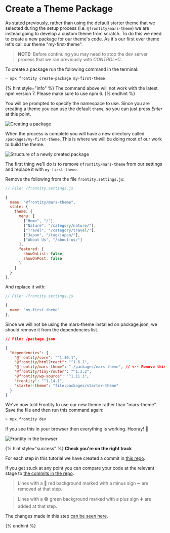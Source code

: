 # Create a Theme Package

As stated previously, rather than using the default starter theme that we selected during the setup process (i.e. `@frontity/mars-theme`) we are instead going to develop a custom theme from scratch. To do this we need to create a new package for our theme's code. As it's our first ever theme let's call our theme "my-first-theme".

> **NOTE:** Before continuing you may need to stop the dev server process that we ran previously with _CONTROL+C_.

To create a package run the following command in the terminal:

```bash
> npx frontity create-package my-first-theme
```

{% hint style="info" %}
The command above will not work with the latest npm version 7. Please make sure to use npm 6.
{% endhint %}

You will be prompted to specify the namespace to use. Since you are creating a theme you can use the default `theme`, so you can just press _Enter_ at this point.

<p>
  <img alt="Creating a package" src="../assets/part1img2.png">
</p>

When the process is complete you will have a new directory called `/packages/my-first-theme`. This is where we will be doing most of our work to build the theme.

<p>
  <img alt="Structure of a newly created package" src="../assets/part1img3.png">
</p>

The first thing we'll do is to remove `@frontity/mars-theme` from our settings and replace it with `my-first-theme`.

Remove the following from the file `frontity.settings.js`:

```js
// File: /frontity.settings.js

{
  name: "@frontity/mars-theme",
  state: {
    theme: {
      menu: [
        ["Home", "/"],
        ["Nature", "/category/nature/"],
        ["Travel", "/category/travel/"],
        ["Japan", "/tag/japan/"],
        ["About Us", "/about-us/"]
      ],
      featured: {
        showOnList: false,
        showOnPost: false
      }
    }
  }
},
```

And replace it with:

```js
// File: /frontity.settings.js

{
  name: "my-first-theme"
},
```

Since we will not be using the mars-theme installed on package.json, we should remove it from the dependencies list.

```json
// File: /package.json

{
  "dependencies": {
    "@frontity/core": "^1.10.1",
    "@frontity/html2react": "^1.6.1",
    "@frontity/mars-theme": "./packages/mars-theme", // <-- Remove this line
    "@frontity/tiny-router": "^1.3.2",
    "@frontity/wp-source": "^1.11.1",
    "frontity": "^1.14.1",
    "starter-theme": "file:packages/starter-theme"
  }
}
```

We've now told Frontity to use our new theme rather than "mars-theme". Save the file and then run this command again:

```bash
> npx frontity dev
```

If you see this in your browser then everything is working. Hooray! 🙌

<p>
  <img alt="Frontity in the browser" src="../assets/part1img4.png">
</p>

{% hint style="success" %}
**Check you're on the right track**

For each step in this tutorial we have created a commit in [this repo](https://github.com/frontity-demos/tutorial-hello-frontity).

If you get stuck at any point you can compare your code at the relevant stage to [the commits in the repo](https://github.com/frontity-demos/tutorial-hello-frontity/commits/main).

> Lines with a 🔴 red background marked with a minus sign ➖ are removed at that step.

> Lines with a 🟢 green background marked with a plus sign ➕ are added at that step.

The changes made in this step [can be seen here](https://github.com/frontity-demos/tutorial-hello-frontity/commit/7733a6c3d9886cf4a86397e8ba1a668fcd3cb928).

{% endhint %}
